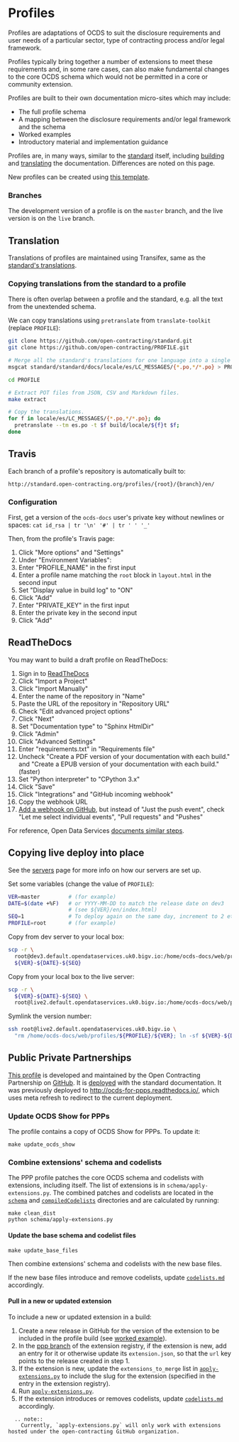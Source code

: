 # Profiles

Profiles are adaptations of OCDS to suit the disclosure requirements and user needs of a particular sector, type of contracting process and/or legal framework.

Profiles typically bring together a number of extensions to meet these requirements and, in some rare cases, can also make fundamental changes to the core OCDS schema which would not be permitted in a core or community extension.

Profiles are built to their own documentation micro-sites which may include:

* The full profile schema
* A mapping between the disclosure requirements and/or legal framework and the schema
* Worked examples
* Introductory material and implementation guidance

Profiles are, in many ways, similar to the [standard](../standard) itself, including [building](../standard/technical/build) and [translating](../standard/translation) the documentation. Differences are noted on this page.

New profiles can be created using [this template](https://github.com/open-contracting/standard_profile_template).

### Branches

The development version of a profile is on the `master` branch, and the live version is on the `live` branch.

## Translation

Translations of profiles are maintained using Transifex, same as the [standard's translations](../standard/translation).

### Copying translations from the standard to a profile

There is often overlap between a profile and the standard, e.g. all the text from the unextended schema.

We can copy translations using `pretranslate` from `translate-toolkit` (replace `PROFILE`):

```bash
git clone https://github.com/open-contracting/standard.git
git clone https://github.com/open-contracting/PROFILE.git

# Merge all the standard's translations for one language into a single file.
msgcat standard/standard/docs/locale/es/LC_MESSAGES/{*.po,*/*.po} > PROFILE/es.po

cd PROFILE

# Extract POT files from JSON, CSV and Markdown files.
make extract

# Copy the translations.
for f in locale/es/LC_MESSAGES/{*.po,*/*.po}; do
  pretranslate --tm es.po -t $f build/locale/${f}t $f;
done
```

## Travis

Each branch of a profile's repository is automatically built to:

`http://standard.open-contracting.org/profiles/{root}/{branch}/en/`

### Configuration

First, get a version of the `ocds-docs` user's private key without newlines or spaces: `cat id_rsa | tr '\n' '#' | tr ' ' '_'`

Then, from the profile's Travis page:

1. Click "More options" and "Settings"
1. Under "Environment Variables":
  1. Enter "PROFILE_NAME" in the first input
  1. Enter a profile name matching the `root` block in `layout.html` in the second input
  1. Set "Display value in build log" to "ON"
  1. Click "Add"
  1. Enter "PRIVATE_KEY" in the first input
  1. Enter the private key in the second input
  1. Click "Add"

## ReadTheDocs

You may want to build a draft profile on ReadTheDocs:

1. Sign in to [ReadTheDocs](https://readthedocs.org/dashboard/)
1. Click "Import a Project"
1. Click "Import Manually"
1. Enter the name of the repository in "Name"
1. Paste the URL of the repository in "Repository URL"
1. Check "Edit advanced project options"
1. Click "Next"
1. Set "Documentation type" to "Sphinx HtmlDir"
1. Click "Admin"
1. Click "Advanced Settings"
1. Enter "requirements.txt" in "Requirements file"
1. Uncheck "Create a PDF version of your documentation with each build." and "Create a EPUB version of your documentation with each build." (faster)
1. Set "Python interpreter" to "CPython 3.x"
1. Click "Save"
1. Click "Integrations" and "GitHub incoming webhook"
1. Copy the webhook URL
1. [Add a webhook on GitHub](https://docs.readthedocs.io/en/latest/webhooks.html#github), but instead of "Just the push event", check "Let me select individual events", "Pull requests" and "Pushes"

For reference, Open Data Services [documents similar steps](https://github.com/OpenDataServices/sphinx-base#building-on-readthedocs).

## Copying live deploy into place

See the [servers](../systems/servers) page for more info on how our servers are set up.

Set some variables (change the value of `PROFILE`):

```bash
VER=master         # (for example)
DATE=$(date +%F)   # or YYYY-MM-DD to match the release date on dev3
                   # (see ${VER}/en/index.html)
SEQ=1              # To deploy again on the same day, increment to 2 etc
PROFILE=root       # (for example)
```

Copy from dev server to your local box:

```bash
scp -r \
  root@dev3.default.opendataservices.uk0.bigv.io:/home/ocds-docs/web/profiles/${PROFILE}/${VER} \
  ${VER}-${DATE}-${SEQ}
```

Copy from your local box to the live server:

```bash
scp -r \
  ${VER}-${DATE}-${SEQ} \
  root@live2.default.opendataservices.uk0.bigv.io:/home/ocds-docs/web/profiles/${PROFILE}/
```

Symlink the version number:

```bash
ssh root@live2.default.opendataservices.uk0.bigv.io \
  "rm /home/ocds-docs/web/profiles/${PROFILE}/${VER}; ln -sf ${VER}-${DATE}-${SEQ} /home/ocds-docs/web/profiles/${PROFILE}/${VER}"
```

## Public Private Partnerships

[This profile](http://standard.open-contracting.org/profiles/ppp/latest/en/) is developed and maintained by the Open Contracting Partnership on [GitHub](https://github.com/open-contracting/public-private-partnerships). It is [deployed](http://standard.open-contracting.org/profiles/ppp/) with the standard documentation. It was previously deployed to <http://ocds-for-ppps.readthedocs.io/>, which uses meta refresh to redirect to the current deployment.

### Update OCDS Show for PPPs

The profile contains a copy of OCDS Show for PPPs. To update it:

```shell
make update_ocds_show
```

### Combine extensions' schema and codelists

The PPP profile patches the core OCDS schema and codelists with extensions, including itself. The list of extensions is in `schema/apply-extensions.py`. The combined patches and codelists are located in the [`schema`](https://github.com/open-contracting/public-private-partnerships/tree/master/schema) and [`compiledCodelists`](https://github.com/open-contracting/public-private-partnerships/tree/master/compiledCodelists) directories and are calculated by running:

```shell
make clean_dist
python schema/apply-extensions.py
```

#### Update the base schema and codelist files

```
make update_base_files
```

Then combine extensions' schema and codelists with the new base files.

If the new base files introduce and remove codelists, update [`codelists.md`](https://github.com/open-contracting/public-private-partnerships/blob/master/docs/reference/codelists.md) accordingly.

#### Pull in a new or updated extension

To include a new or updated extension in a build:

1. Create a new release in GitHub for the version of the extension to be included in the profile build (see [worked example](../standard/technical/deployment#pin-extensions)).
1. In the [ppp branch](https://github.com/open-contracting/extension_registry/tree/ppp) of the extension registry, if the extension is new, add an entry for it or otherwise update its `extension.json`, so that the `url` key points to the release created in step 1.
1. If the extension is new, update the `extensions_to_merge` list in [`apply-extensions.py`](https://github.com/open-contracting/public-private-partnerships/blob/master/schema/apply-extensions.py) to include the slug for the extension (specified in the entry in the extension registry).
1. Run [`apply-extensions.py`](https://github.com/open-contracting/public-private-partnerships/blob/master/schema/apply-extensions.py).
1. If the extension introduces or removes codelists, update [`codelists.md`](https://github.com/open-contracting/public-private-partnerships/blob/master/docs/reference/codelists.md) accordingly.

```eval_rst
  .. note::
    Currently, `apply-extensions.py` will only work with extensions hosted under the open-contracting GitHub organization.
```
